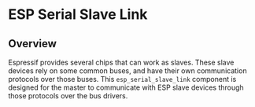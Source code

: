 # ESP Serial Slave Link

## Overview

Espressif provides several chips that can work as slaves. These slave devices rely on some common buses, and have their own communication protocols over those buses. This `esp_serial_slave_link` component is designed for the master to communicate with ESP slave devices through those protocols over the bus drivers.
